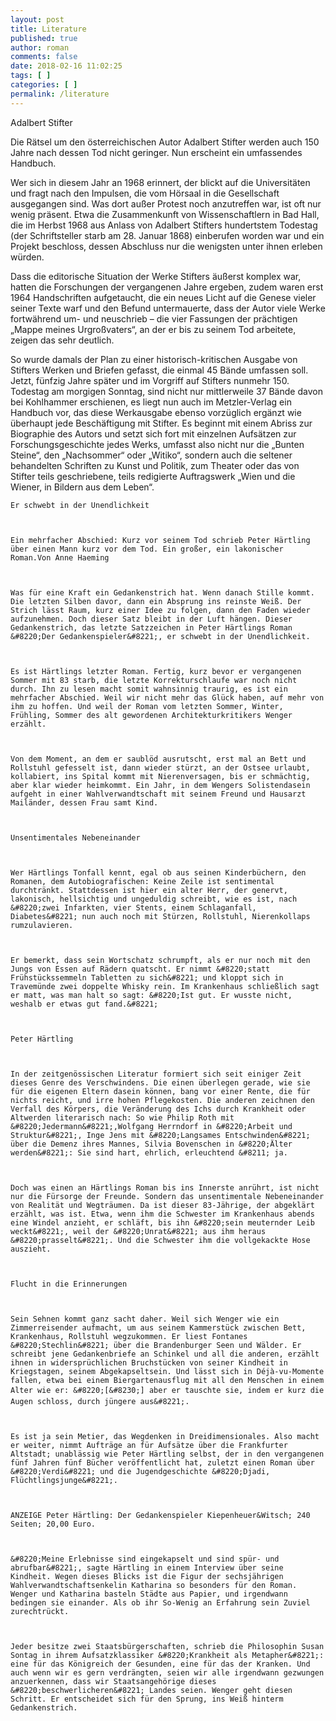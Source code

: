 ```yaml
---
layout: post
title: Literature
published: true
author: roman
comments: false
date: 2018-02-16 11:02:25
tags: [ ]
categories: [ ]
permalink: /literature
---
```


  Adalbert Stifter



  Die Rätsel um den österreichischen Autor Adalbert Stifter werden auch 150 Jahre nach dessen Tod nicht geringer. Nun erscheint ein umfassendes Handbuch.



  Wer sich in diesem Jahr an 1968 erinnert, der blickt auf die Universitäten und fragt nach den Impulsen, die vom Hörsaal in die Gesellschaft ausgegangen sind. Was dort außer Protest noch anzutreffen war, ist oft nur wenig präsent. Etwa die Zusammenkunft von Wissenschaftlern in Bad Hall, die im Herbst 1968 aus Anlass von Adalbert Stifters hundertstem Todestag (der Schriftsteller starb am 28. Januar 1868) einberufen worden war und ein Projekt beschloss, dessen Abschluss nur die wenigsten unter ihnen erleben würden.



  Dass die editorische Situation der Werke Stifters äußerst komplex war, hatten die Forschungen der vergangenen Jahre ergeben, zudem waren erst 1964 Handschriften aufgetaucht, die ein neues Licht auf die Genese vieler seiner Texte warf und den Befund untermauerte, dass der Autor viele Werke fortwährend um- und neuschrieb – die vier Fassungen der prächtigen „Mappe meines Urgroßvaters“, an der er bis zu seinem Tod arbeitete, zeigen das sehr deutlich.



  So wurde damals der Plan zu einer historisch-kritischen Ausgabe von Stifters Werken und Briefen gefasst, die einmal 45 Bände umfassen soll. Jetzt, fünfzig Jahre später und im Vorgriff auf Stifters nunmehr 150. Todestag am morgigen Sonntag, sind nicht nur mittlerweile 37 Bände davon bei Kohlhammer erschienen, es liegt nun auch im Metzler-Verlag ein Handbuch vor, das diese Werkausgabe ebenso vorzüglich ergänzt wie überhaupt jede Beschäftigung mit Stifter. Es beginnt mit einem Abriss zur Biographie des Autors und setzt sich fort mit einzelnen Aufsätzen zur Forschungsgeschichte jedes Werks, umfasst also nicht nur die „Bunten Steine“, den „Nachsommer“ oder „Witiko“, sondern auch die seltener behandelten Schriften zu Kunst und Politik, zum Theater oder das von Stifter teils geschriebene, teils redigierte Auftragswerk „Wien und die Wiener, in Bildern aus dem Leben“.



  
    Er schwebt in der Unendlichkeit
  
  
  
    Ein mehrfacher Abschied: Kurz vor seinem Tod schrieb Peter Härtling über einen Mann kurz vor dem Tod. Ein großer, ein lakonischer Roman.Von Anne Haeming
  
  
  
    Was für eine Kraft ein Gedankenstrich hat. Wenn danach Stille kommt. Die letzten Silben davor, dann ein Absprung ins reinste Weiß. Der Strich lässt Raum, kurz einer Idee zu folgen, dann den Faden wieder aufzunehmen. Doch dieser Satz bleibt in der Luft hängen. Dieser Gedankenstrich, das letzte Satzzeichen in Peter Härtlings Roman &#8220;Der Gedankenspieler&#8221;, er schwebt in der Unendlichkeit.
  
  
  
    Es ist Härtlings letzter Roman. Fertig, kurz bevor er vergangenen Sommer mit 83 starb, die letzte Korrekturschlaufe war noch nicht durch. Ihn zu lesen macht somit wahnsinnig traurig, es ist ein mehrfacher Abschied. Weil wir nicht mehr das Glück haben, auf mehr von ihm zu hoffen. Und weil der Roman vom letzten Sommer, Winter, Frühling, Sommer des alt gewordenen Architekturkritikers Wenger erzählt.
  
  
  
    Von dem Moment, an dem er saublöd ausrutscht, erst mal an Bett und Rollstuhl gefesselt ist, dann wieder stürzt, an der Ostsee urlaubt, kollabiert, ins Spital kommt mit Nierenversagen, bis er schmächtig, aber klar wieder heimkommt. Ein Jahr, in dem Wengers Solistendasein aufgeht in einer Wahlverwandtschaft mit seinem Freund und Hausarzt Mailänder, dessen Frau samt Kind.
  
  
  
    Unsentimentales Nebeneinander
  
  
  
    Wer Härtlings Tonfall kennt, egal ob aus seinen Kinderbüchern, den Romanen, dem Autobiografischen: Keine Zeile ist sentimental durchtränkt. Stattdessen ist hier ein alter Herr, der genervt, lakonisch, hellsichtig und ungeduldig schreibt, wie es ist, nach &#8220;zwei Infarkten, vier Stents, einem Schlaganfall, Diabetes&#8221; nun auch noch mit Stürzen, Rollstuhl, Nierenkollaps rumzulavieren.
  
  
  
    Er bemerkt, dass sein Wortschatz schrumpft, als er nur noch mit den Jungs von Essen auf Rädern quatscht. Er nimmt &#8220;statt Frühstückssemmeln Tabletten zu sich&#8221; und kloppt sich in Travemünde zwei doppelte Whisky rein. Im Krankenhaus schließlich sagt er matt, was man halt so sagt: &#8220;Ist gut. Er wusste nicht, weshalb er etwas gut fand.&#8221;
  
  
  
    Peter Härtling
  
  
  
    In der zeitgenössischen Literatur formiert sich seit einiger Zeit dieses Genre des Verschwindens. Die einen überlegen gerade, wie sie für die eigenen Eltern dasein können, bang vor einer Rente, die für nichts reicht, und irre hohen Pflegekosten. Die anderen zeichnen den Verfall des Körpers, die Veränderung des Ichs durch Krankheit oder Altwerden literarisch nach: So wie Philip Roth mit &#8220;Jedermann&#8221;,Wolfgang Herrndorf in &#8220;Arbeit und Struktur&#8221;, Inge Jens mit &#8220;Langsames Entschwinden&#8221; über die Demenz ihres Mannes, Silvia Bovenschen in &#8220;Älter werden&#8221;: Sie sind hart, ehrlich, erleuchtend &#8211; ja.
  
  
  
    Doch was einen an Härtlings Roman bis ins Innerste anrührt, ist nicht nur die Fürsorge der Freunde. Sondern das unsentimentale Nebeneinander von Realität und Wegträumen. Da ist dieser 83-Jährige, der abgeklärt erzählt, was ist. Etwa, wenn ihm die Schwester im Krankenhaus abends eine Windel anzieht, er schläft, bis ihn &#8220;sein meuternder Leib weckt&#8221;, weil der &#8220;Unrat&#8221; aus ihm heraus &#8220;prasselt&#8221;. Und die Schwester ihm die vollgekackte Hose auszieht.
  
  
  
    Flucht in die Erinnerungen
  
  
  
    Sein Sehnen kommt ganz sacht daher. Weil sich Wenger wie ein Zimmerreisender aufmacht, um aus seinem Kammerstück zwischen Bett, Krankenhaus, Rollstuhl wegzukommen. Er liest Fontanes &#8220;Stechlin&#8221; über die Brandenburger Seen und Wälder. Er schreibt jene Gedankenbriefe an Schinkel und all die anderen, erzählt ihnen in widersprüchlichen Bruchstücken von seiner Kindheit in Kriegstagen, seinem Abgekapseltsein. Und lässt sich in Déjà-vu-Momente fallen, etwa bei einem Biergartenausflug mit all den Menschen in einem Alter wie er: &#8220;[&#8230;] aber er tauschte sie, indem er kurz die Augen schloss, durch jüngere aus&#8221;.
  
  
  
    Es ist ja sein Metier, das Wegdenken in Dreidimensionales. Also macht er weiter, nimmt Aufträge an für Aufsätze über die Frankfurter Altstadt; unablässig wie Peter Härtling selbst, der in den vergangenen fünf Jahren fünf Bücher veröffentlicht hat, zuletzt einen Roman über &#8220;Verdi&#8221; und die Jugendgeschichte &#8220;Djadi, Flüchtlingsjunge&#8221;.
  
  
  
    ANZEIGE Peter Härtling: Der Gedankenspieler Kiepenheuer&Witsch; 240 Seiten; 20,00 Euro.
  
  
  
    &#8220;Meine Erlebnisse sind eingekapselt und sind spür- und abrufbar&#8221;, sagte Härtling in einem Interview über seine Kindheit. Wegen dieses Blicks ist die Figur der sechsjährigen Wahlverwandtschaftsenkelin Katharina so besonders für den Roman. Wenger und Katharina basteln Städte aus Papier, und irgendwann bedingen sie einander. Als ob ihr So-Wenig an Erfahrung sein Zuviel zurechtrückt.
  
  
  
    Jeder besitze zwei Staatsbürgerschaften, schrieb die Philosophin Susan Sontag in ihrem Aufsatzklassiker &#8220;Krankheit als Metapher&#8221;: eine für das Königreich der Gesunden, eine für das der Kranken. Und auch wenn wir es gern verdrängten, seien wir alle irgendwann gezwungen anzuerkennen, dass wir Staatsangehörige dieses &#8220;beschwerlicheren&#8221; Landes seien. Wenger geht diesen Schritt. Er entscheidet sich für den Sprung, ins Weiß hinterm Gedankenstrich.
  
